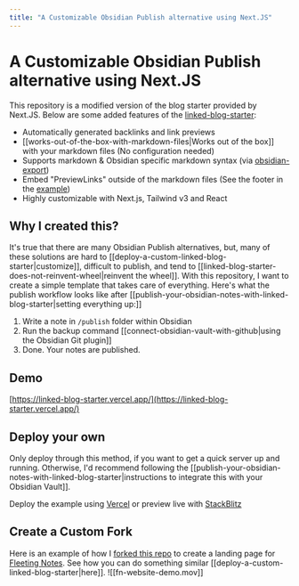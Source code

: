```yaml
---
title: "A Customizable Obsidian Publish alternative using Next.JS"
---
```

# A Customizable Obsidian Publish alternative using Next.JS

This repository is a modified version of the blog starter provided by Next.JS. Below are some added features of the [linked-blog-starter](https://github.com/matthewwong525/linked-blog-starter):
- Automatically generated backlinks and link previews
- [[works-out-of-the-box-with-markdown-files|Works out of the box]] with your markdown files (No configuration needed)
- Supports markdown & Obsidian specific markdown syntax (via [obsidian-export](https://github.com/zoni/obsidian-export))
- Embed "PreviewLinks" outside of the markdown files (See the footer in the [example](https://linked-blog-starter.vercel.app/home))
- Highly customizable with Next.js, Tailwind v3 and React

## Why I created this?
It's true that there are many Obsidian Publish alternatives, but, many of these solutions are hard to [[deploy-a-custom-linked-blog-starter|customize]], difficult to publish, and tend to [[linked-blog-starter-does-not-reinvent-wheel|reinvent the wheel]]. With this repository, I want to create a simple template that takes care of everything. Here's what the publish workflow looks like after [[publish-your-obsidian-notes-with-linked-blog-starter|setting everything up:]]

1. Write a note in `/publish` folder within Obsidian
2. Run the backup command [[connect-obsidian-vault-with-github|using the Obsidian Git plugin]]
3. Done. Your notes are published. 

## Demo
[https://linked-blog-starter.vercel.app/](https://linked-blog-starter.vercel.app/)

## Deploy your own
Only deploy through this method, if you want to get a quick server up and running. Otherwise, I'd recommend following the [[publish-your-obsidian-notes-with-linked-blog-starter|instructions to integrate this with your Obsidian Vault]].

Deploy the example using [Vercel](https://vercel.com/new/git/external?repository-url=https://github.com/matthewwong525/linked-blog-starter&project-name=linked-blog-starter&repository-name=linked-blog-starter) or preview live with [StackBlitz](https://stackblitz.com/github/matthewwong525/linked-blog-starter)

## Create a Custom Fork 
Here is an example of how I [forked this repo](https://fleetingnotes.app/) to create a landing page for [Fleeting Notes](https://www.fleetingnotes.app/). See how you can do something similar [[deploy-a-custom-linked-blog-starter|here]].
![[fn-website-demo.mov]]



